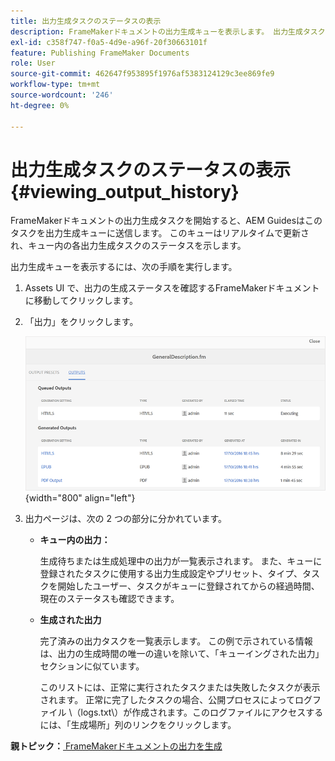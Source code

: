 ```yaml
---
title: 出力生成タスクのステータスの表示
description: FrameMakerドキュメントの出力生成キューを表示します。 出力生成タスクのステータスを表示する方法について説明します。
exl-id: c358f747-f0a5-4d9e-a96f-20f30663101f
feature: Publishing FrameMaker Documents
role: User
source-git-commit: 462647f953895f1976af5383124129c3ee869fe9
workflow-type: tm+mt
source-wordcount: '246'
ht-degree: 0%

---
```


# 出力生成タスクのステータスの表示 {#viewing_output_history}

FrameMakerドキュメントの出力生成タスクを開始すると、AEM Guidesはこのタスクを出力生成キューに送信します。 このキューはリアルタイムで更新され、キュー内の各出力生成タスクのステータスを示します。

出力生成キューを表示するには、次の手順を実行します。

1. Assets UI で、出力の生成ステータスを確認するFrameMakerドキュメントに移動してクリックします。

1. 「出力」をクリックします。

   ![](images/output-queued-fm.png){width="800" align="left"}

1. 出力ページは、次の 2 つの部分に分かれています。

   - **キュー内の出力：**

     生成待ちまたは生成処理中の出力が一覧表示されます。 また、キューに登録されたタスクに使用する出力生成設定やプリセット、タイプ、タスクを開始したユーザー、タスクがキューに登録されてからの経過時間、現在のステータスも確認できます。

   - **生成された出力**

     完了済みの出力タスクを一覧表示します。 この例で示されている情報は、出力の生成時間の唯一の違いを除いて、「キューイングされた出力」セクションに似ています。

     このリストには、正常に実行されたタスクまたは失敗したタスクが表示されます。 正常に完了したタスクの場合、公開プロセスによってログファイル \（logs.txt\）が作成されます。このログファイルにアクセスするには、「生成場所」列のリンクをクリックします。


**親トピック：**[ FrameMakerドキュメントの出力を生成 ](fm-output-generatation.md)
